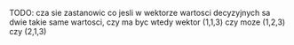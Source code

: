 TODO: cza sie zastanowic co jesli w wektorze wartosci decyzyjnych sa dwie takie same wartosci,
czy ma byc wtedy wektor (1,1,3) czy moze (1,2,3) czy (2,1,3)